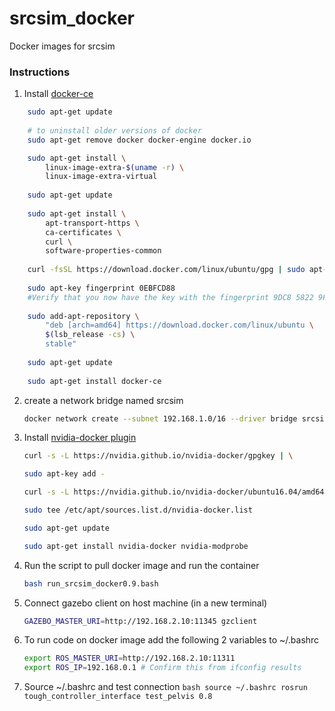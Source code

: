 # srcsim_docker
Docker images for srcsim

### Instructions
1. Install [docker-ce](https://docs.docker.com/install/linux/docker-ce/ubuntu/)
```bash
	sudo apt-get update
	
	# to uninstall older versions of docker
	sudo apt-get remove docker docker-engine docker.io

	sudo apt-get install \
		linux-image-extra-$(uname -r) \
		linux-image-extra-virtual
	
	sudo apt-get update
	
	sudo apt-get install \
		apt-transport-https \
		ca-certificates \
		curl \
		software-properties-common
 	
	curl -fsSL https://download.docker.com/linux/ubuntu/gpg | sudo apt-key add -
 	
	sudo apt-key fingerprint 0EBFCD88
 	#Verify that you now have the key with the fingerprint 9DC8 5822 9FC7 DD38 854A E2D8 8D81 803C 0EBF CD88, by searching 	  	   the last 8 characters of the fingerprint.
 	
	sudo add-apt-repository \
		"deb [arch=amd64] https://download.docker.com/linux/ubuntu \
		$(lsb_release -cs) \
		stable"
	
	sudo apt-get update
	
	sudo apt-get install docker-ce
```
2. create a network bridge named srcsim
	```bash
	docker network create --subnet 192.168.1.0/16 --driver bridge srcsim
	```
3. Install [nvidia-docker plugin](https://github.com/NVIDIA/nvidia-docker/wiki/Installation-(version-1.0))
	```bash
	curl -s -L https://nvidia.github.io/nvidia-docker/gpgkey | \
  	
	sudo apt-key add -
	
	curl -s -L https://nvidia.github.io/nvidia-docker/ubuntu16.04/amd64/nvidia-docker.list | \
  	
	sudo tee /etc/apt/sources.list.d/nvidia-docker.list
	
	sudo apt-get update
	
	sudo apt-get install nvidia-docker nvidia-modprobe
	```
4. Run the script to pull docker image and run the container
	```bash
	bash run_srcsim_docker0.9.bash
	```
5. Connect gazebo client on host machine (in a new terminal)
	```bash
	GAZEBO_MASTER_URI=http://192.168.2.10:11345 gzclient
	```
6. To run code on docker image add the following 2 variables to ~/.bashrc
	```bash
	export ROS_MASTER_URI=http://192.168.2.10:11311
	export ROS_IP=192.168.0.1 # Confirm this from ifconfig results
	```
7. Source ~/.bashrc and test connection
       ```bash
       source ~/.bashrc
       rosrun tough_controller_interface test_pelvis 0.8
       ```
